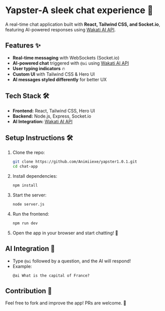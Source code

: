 # Yapster-A sleek chat experience 🚀

A real-time chat application built with **React, Tailwind CSS, and Socket.io**, featuring AI-powered responses using [Wakati AI API](https://api.wakati.tech/).

## Features ✨

- **Real-time messaging** with WebSockets (Socket.io)
- **AI-powered chat** triggered with `@ai` using [Wakati AI API](https://api.wakati.tech/)
- **User typing indicators** 🔥
- **Custom UI** with Tailwind CSS & Hero UI
- **AI messages styled differently** for better UX

## Tech Stack 🛠

- **Frontend:** React, Tailwind CSS, Hero UI
- **Backend:** Node.js, Express, Socket.io
- **AI Integration:** [Wakati AI API](https://api.wakati.tech/)

## Setup Instructions 🛠

1. Clone the repo:
   ```bash
   git clone https://github.com/Animiiexe/yapster1.0.1.git
   cd chat-app
   ```
   
2. Install dependencies:
   ```bash
   npm install
   ```

3. Start the server:
   ```bash
   node server.js
   ```

4. Run the frontend:
   ```bash
   npm run dev
   ```

5. Open the app in your browser and start chatting! 🚀

## AI Integration 🤖

- Type `@ai` followed by a question, and the AI will respond!
- Example:  
  ```
  @ai What is the capital of France?
  ```


## Contribution 🤝

Feel free to fork and improve the app! PRs are welcome. 🚀
